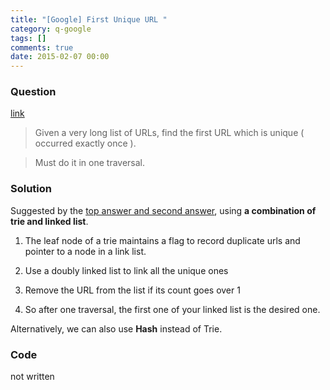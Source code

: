 ```yaml
---
title: "[Google] First Unique URL "
category: q-google
tags: []
comments: true
date: 2015-02-07 00:00
---
```



### Question

[link](http://www.careercup.com/question?id=11856466)

> Given a very long list of URLs, find the first URL which is unique ( occurred exactly once ).

> Must do it in one traversal.

### Solution

Suggested by the [top answer and second answer](http://www.careercup.com/question?id=11856466), using **a combination of trie and linked list**.

1. The leaf node of a trie maintains a flag to record duplicate urls and pointer to a node in a link list.

1. Use a doubly linked list to link all the unique ones
1. Remove the URL from the list if its count goes over 1
1. So after one traversal, the first one of your linked list is the desired one.

Alternatively, we can also use **Hash** instead of Trie.

### Code

not written
